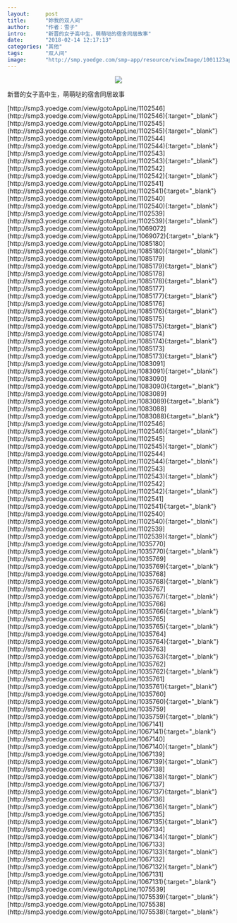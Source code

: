 ```yaml
---
layout:     post
title:      "妳我的双人间"
author:     "作者：雪子"
intro:      "新晋的女子高中生，萌萌哒的宿舍同居故事"
date:       "2018-02-14 12:17:13"
categories: "其他"
tags:       "双人间"
image:      "http://smp.yoedge.com/smp-app/resource/viewImage/1001123appline.png"
---
```

<div style="text-align: center">
<p><img src="http://smp.yoedge.com/smp-app/resource/viewImage/1001123appline.png"/></p>
</div>
<p class="post-meta">
<span>新晋的女子高中生，萌萌哒的宿舍同居故事</span>
</p>
[http://smp3.yoedge.com/view/gotoAppLine/1102546](http://smp3.yoedge.com/view/gotoAppLine/1102546){:target="_blank"}
[http://smp3.yoedge.com/view/gotoAppLine/1102545](http://smp3.yoedge.com/view/gotoAppLine/1102545){:target="_blank"}
[http://smp3.yoedge.com/view/gotoAppLine/1102544](http://smp3.yoedge.com/view/gotoAppLine/1102544){:target="_blank"}
[http://smp3.yoedge.com/view/gotoAppLine/1102543](http://smp3.yoedge.com/view/gotoAppLine/1102543){:target="_blank"}
[http://smp3.yoedge.com/view/gotoAppLine/1102542](http://smp3.yoedge.com/view/gotoAppLine/1102542){:target="_blank"}
[http://smp3.yoedge.com/view/gotoAppLine/1102541](http://smp3.yoedge.com/view/gotoAppLine/1102541){:target="_blank"}
[http://smp3.yoedge.com/view/gotoAppLine/1102540](http://smp3.yoedge.com/view/gotoAppLine/1102540){:target="_blank"}
[http://smp3.yoedge.com/view/gotoAppLine/1102539](http://smp3.yoedge.com/view/gotoAppLine/1102539){:target="_blank"}
[http://smp3.yoedge.com/view/gotoAppLine/1069072](http://smp3.yoedge.com/view/gotoAppLine/1069072){:target="_blank"}
[http://smp3.yoedge.com/view/gotoAppLine/1085180](http://smp3.yoedge.com/view/gotoAppLine/1085180){:target="_blank"}
[http://smp3.yoedge.com/view/gotoAppLine/1085179](http://smp3.yoedge.com/view/gotoAppLine/1085179){:target="_blank"}
[http://smp3.yoedge.com/view/gotoAppLine/1085178](http://smp3.yoedge.com/view/gotoAppLine/1085178){:target="_blank"}
[http://smp3.yoedge.com/view/gotoAppLine/1085177](http://smp3.yoedge.com/view/gotoAppLine/1085177){:target="_blank"}
[http://smp3.yoedge.com/view/gotoAppLine/1085176](http://smp3.yoedge.com/view/gotoAppLine/1085176){:target="_blank"}
[http://smp3.yoedge.com/view/gotoAppLine/1085175](http://smp3.yoedge.com/view/gotoAppLine/1085175){:target="_blank"}
[http://smp3.yoedge.com/view/gotoAppLine/1085174](http://smp3.yoedge.com/view/gotoAppLine/1085174){:target="_blank"}
[http://smp3.yoedge.com/view/gotoAppLine/1085173](http://smp3.yoedge.com/view/gotoAppLine/1085173){:target="_blank"}
[http://smp3.yoedge.com/view/gotoAppLine/1083091](http://smp3.yoedge.com/view/gotoAppLine/1083091){:target="_blank"}
[http://smp3.yoedge.com/view/gotoAppLine/1083090](http://smp3.yoedge.com/view/gotoAppLine/1083090){:target="_blank"}
[http://smp3.yoedge.com/view/gotoAppLine/1083089](http://smp3.yoedge.com/view/gotoAppLine/1083089){:target="_blank"}
[http://smp3.yoedge.com/view/gotoAppLine/1083088](http://smp3.yoedge.com/view/gotoAppLine/1083088){:target="_blank"}
[http://smp3.yoedge.com/view/gotoAppLine/1102546](http://smp3.yoedge.com/view/gotoAppLine/1102546){:target="_blank"}
[http://smp3.yoedge.com/view/gotoAppLine/1102545](http://smp3.yoedge.com/view/gotoAppLine/1102545){:target="_blank"}
[http://smp3.yoedge.com/view/gotoAppLine/1102544](http://smp3.yoedge.com/view/gotoAppLine/1102544){:target="_blank"}
[http://smp3.yoedge.com/view/gotoAppLine/1102543](http://smp3.yoedge.com/view/gotoAppLine/1102543){:target="_blank"}
[http://smp3.yoedge.com/view/gotoAppLine/1102542](http://smp3.yoedge.com/view/gotoAppLine/1102542){:target="_blank"}
[http://smp3.yoedge.com/view/gotoAppLine/1102541](http://smp3.yoedge.com/view/gotoAppLine/1102541){:target="_blank"}
[http://smp3.yoedge.com/view/gotoAppLine/1102540](http://smp3.yoedge.com/view/gotoAppLine/1102540){:target="_blank"}
[http://smp3.yoedge.com/view/gotoAppLine/1102539](http://smp3.yoedge.com/view/gotoAppLine/1102539){:target="_blank"}
[http://smp3.yoedge.com/view/gotoAppLine/1035770](http://smp3.yoedge.com/view/gotoAppLine/1035770){:target="_blank"}
[http://smp3.yoedge.com/view/gotoAppLine/1035769](http://smp3.yoedge.com/view/gotoAppLine/1035769){:target="_blank"}
[http://smp3.yoedge.com/view/gotoAppLine/1035768](http://smp3.yoedge.com/view/gotoAppLine/1035768){:target="_blank"}
[http://smp3.yoedge.com/view/gotoAppLine/1035767](http://smp3.yoedge.com/view/gotoAppLine/1035767){:target="_blank"}
[http://smp3.yoedge.com/view/gotoAppLine/1035766](http://smp3.yoedge.com/view/gotoAppLine/1035766){:target="_blank"}
[http://smp3.yoedge.com/view/gotoAppLine/1035765](http://smp3.yoedge.com/view/gotoAppLine/1035765){:target="_blank"}
[http://smp3.yoedge.com/view/gotoAppLine/1035764](http://smp3.yoedge.com/view/gotoAppLine/1035764){:target="_blank"}
[http://smp3.yoedge.com/view/gotoAppLine/1035763](http://smp3.yoedge.com/view/gotoAppLine/1035763){:target="_blank"}
[http://smp3.yoedge.com/view/gotoAppLine/1035762](http://smp3.yoedge.com/view/gotoAppLine/1035762){:target="_blank"}
[http://smp3.yoedge.com/view/gotoAppLine/1035761](http://smp3.yoedge.com/view/gotoAppLine/1035761){:target="_blank"}
[http://smp3.yoedge.com/view/gotoAppLine/1035760](http://smp3.yoedge.com/view/gotoAppLine/1035760){:target="_blank"}
[http://smp3.yoedge.com/view/gotoAppLine/1035759](http://smp3.yoedge.com/view/gotoAppLine/1035759){:target="_blank"}
[http://smp3.yoedge.com/view/gotoAppLine/1067141](http://smp3.yoedge.com/view/gotoAppLine/1067141){:target="_blank"}
[http://smp3.yoedge.com/view/gotoAppLine/1067140](http://smp3.yoedge.com/view/gotoAppLine/1067140){:target="_blank"}
[http://smp3.yoedge.com/view/gotoAppLine/1067139](http://smp3.yoedge.com/view/gotoAppLine/1067139){:target="_blank"}
[http://smp3.yoedge.com/view/gotoAppLine/1067138](http://smp3.yoedge.com/view/gotoAppLine/1067138){:target="_blank"}
[http://smp3.yoedge.com/view/gotoAppLine/1067137](http://smp3.yoedge.com/view/gotoAppLine/1067137){:target="_blank"}
[http://smp3.yoedge.com/view/gotoAppLine/1067136](http://smp3.yoedge.com/view/gotoAppLine/1067136){:target="_blank"}
[http://smp3.yoedge.com/view/gotoAppLine/1067135](http://smp3.yoedge.com/view/gotoAppLine/1067135){:target="_blank"}
[http://smp3.yoedge.com/view/gotoAppLine/1067134](http://smp3.yoedge.com/view/gotoAppLine/1067134){:target="_blank"}
[http://smp3.yoedge.com/view/gotoAppLine/1067133](http://smp3.yoedge.com/view/gotoAppLine/1067133){:target="_blank"}
[http://smp3.yoedge.com/view/gotoAppLine/1067132](http://smp3.yoedge.com/view/gotoAppLine/1067132){:target="_blank"}
[http://smp3.yoedge.com/view/gotoAppLine/1067131](http://smp3.yoedge.com/view/gotoAppLine/1067131){:target="_blank"}
[http://smp3.yoedge.com/view/gotoAppLine/1075539](http://smp3.yoedge.com/view/gotoAppLine/1075539){:target="_blank"}
[http://smp3.yoedge.com/view/gotoAppLine/1075538](http://smp3.yoedge.com/view/gotoAppLine/1075538){:target="_blank"}



